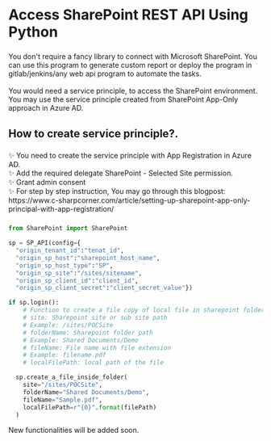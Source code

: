 <h1 align="left">Access SharePoint REST API Using Python</h1>

###

<p align="left">You don't require a fancy library to connect with Microsoft SharePoint. You can use this program to generate custom report or deploy the program in gitlab/jenkins/any web api program to automate the tasks.<br><br>You would need a service principle, to access the SharePoint environment. You may use the service principle created from SharePoint App-Only approach in Azure AD.</p>

###

<h2 align="left">How to create service principle?.</h2>

###

<p align="left">✨ You need to create the service principle with App Registration in Azure AD.<br>✨ Add the required delegate SharePoint  - Selected Site permission.<br>✨ Grant admin consent<br>✨ For step by step instruction, You may go through this blogpost:
  https://www.c-sharpcorner.com/article/setting-up-sharepoint-app-only-principal-with-app-registration/
</p>

###

```python
from SharePoint import SharePoint

sp = SP_API(config={
  "origin_tenant_id":"tenat_id",
  "origin_sp_host":"sharepoint_host_name",
  "origin_sp_host_type":"SP",
  "origin_sp_site":"/sites/sitename",
  "origin_sp_client_id":"client_id",
  "origin_sp_client_secret":"client_secret_value"})

if sp.login():
    # Function to create a file copy of local file in sharepoint folder
    # site: Sharepoint site or sub site path
    # Example: /sites/POCSite
    # folderName: Sharepoint folder path
    # Example: Shared Documents/Demo
    # fileName: File name with file extension
    # Example: filename.pdf
    # localFilePath: local path of the file

  sp.create_a_file_inside_folder(
    site="/sites/POCSite",
    folderName="Shared Documents/Demo",
    fileName="Sample.pdf",
    localFilePath=r"{0}".format(filePath)
  )
```
New functionalities will be added soon.
